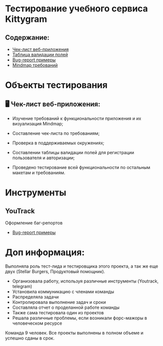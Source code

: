 # Тестирование учебного сервиса Kittygram

## Содержание:

- [Чек-лист веб-приложения](https://docs.google.com/spreadsheets/d/1-tJOLfFRMp7mwKUBkrhcudP94sQvYqDfqF5Vh7iW2_Q/edit?usp=sharing)
- [Таблица валидации полей](https://docs.google.com/spreadsheets/d/1-tJOLfFRMp7mwKUBkrhcudP94sQvYqDfqF5Vh7iW2_Q/edit?usp=sharing)
- [Bug-report примеры](https://olesyakoroleva.youtrack.cloud/issues?q=тег:%20Kittygram)
- [Mindmap требований](https://drive.google.com/file/d/1IqNTfGhaKlHOYo5P3R7lzZl9Y9DKJB_g/view?usp=sharing)

# Объекты тестирования

## 🖥 Чек-лист веб-приложения:

- Изучение требований к функциональности приложения и их визуализация Mindmap;

- Составление чек-листа по требованиям;

- Проверка в поддерживаемых окружениях;

- Составлении таблицы валидации полей для регистрации пользователя и авторизации;

- Проведено тестирование всей функциональности по остальным макетам и требованиям.


# Инструменты

## YouTrack
Оформление баг-репортов

- [Bug-report примеры](https://olesyakoroleva.youtrack.cloud/issues?q=тег:%20Kittygram)

# Доп информация:
Выполняла роль тест-лида и тестировщика этого проекта, а так же еще двух (Stellar Burgers, Продуктовый помощник).
- Организовала работу, используя различные инструменты (Youtrack, telegram)
- Установила коммуникацию с членами команды
- Распределяла задачи
- Контролировала выполнение задач и сроки
- Составляла отчет о проделанной работе команды
- Также сама тестировала один из проектов
- Решала различные проблемы, если возникали форс-мажоры в человеческом ресурсе

Команда 9 человек. 
Все проекты выполнены в полном объеме и успешно сданы в срок.

